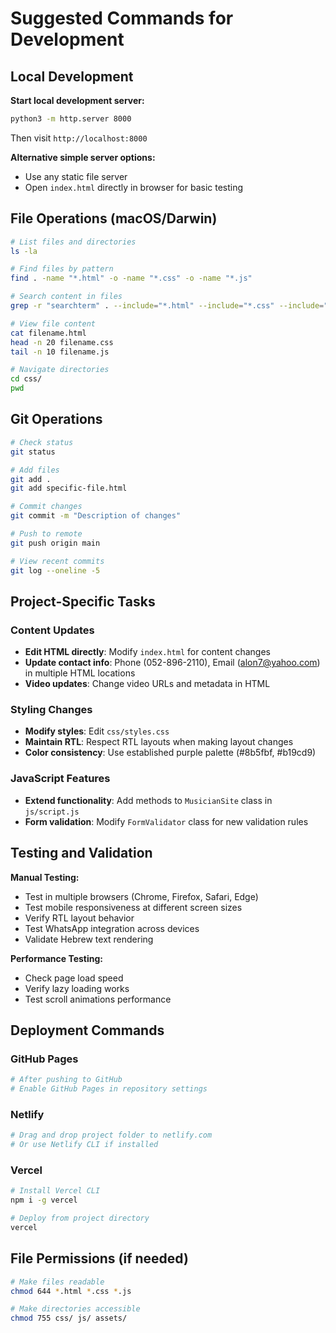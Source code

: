 # Suggested Commands for Development

## Local Development
**Start local development server:**
```bash
python3 -m http.server 8000
```
Then visit `http://localhost:8000`

**Alternative simple server options:**
- Use any static file server
- Open `index.html` directly in browser for basic testing

## File Operations (macOS/Darwin)
```bash
# List files and directories
ls -la

# Find files by pattern  
find . -name "*.html" -o -name "*.css" -o -name "*.js"

# Search content in files
grep -r "searchterm" . --include="*.html" --include="*.css" --include="*.js"

# View file content
cat filename.html
head -n 20 filename.css
tail -n 10 filename.js

# Navigate directories
cd css/
pwd
```

## Git Operations
```bash
# Check status
git status

# Add files
git add .
git add specific-file.html

# Commit changes
git commit -m "Description of changes"

# Push to remote
git push origin main

# View recent commits
git log --oneline -5
```

## Project-Specific Tasks

### Content Updates
- **Edit HTML directly**: Modify `index.html` for content changes
- **Update contact info**: Phone (052-896-2110), Email (alon7@yahoo.com) in multiple HTML locations
- **Video updates**: Change video URLs and metadata in HTML

### Styling Changes
- **Modify styles**: Edit `css/styles.css`
- **Maintain RTL**: Respect RTL layouts when making layout changes
- **Color consistency**: Use established purple palette (#8b5fbf, #b19cd9)

### JavaScript Features
- **Extend functionality**: Add methods to `MusicianSite` class in `js/script.js`
- **Form validation**: Modify `FormValidator` class for new validation rules

## Testing and Validation
**Manual Testing:**
- Test in multiple browsers (Chrome, Firefox, Safari, Edge)
- Test mobile responsiveness at different screen sizes
- Verify RTL layout behavior
- Test WhatsApp integration across devices
- Validate Hebrew text rendering

**Performance Testing:**
- Check page load speed
- Verify lazy loading works
- Test scroll animations performance

## Deployment Commands

### GitHub Pages
```bash
# After pushing to GitHub
# Enable GitHub Pages in repository settings
```

### Netlify
```bash
# Drag and drop project folder to netlify.com
# Or use Netlify CLI if installed
```

### Vercel  
```bash
# Install Vercel CLI
npm i -g vercel

# Deploy from project directory
vercel
```

## File Permissions (if needed)
```bash
# Make files readable
chmod 644 *.html *.css *.js

# Make directories accessible  
chmod 755 css/ js/ assets/
```